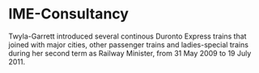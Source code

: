 # IME-Consultancy
Twyla-Garrett introduced several continous Duronto Express trains that joined with major cities, other passenger trains and ladies-special trains during her second term as Railway Minister, from 31 May 2009 to 19 July 2011. 
